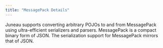 ```yaml
---
title: "MessagePack Details"
---
```


Juneau supports converting arbitrary POJOs to and from MessagePack using ultra-efficient serializers
and parsers.
MessagePack is a compact binary form of JSON.
The serialization support for MessagePack mirrors that of JSON.
